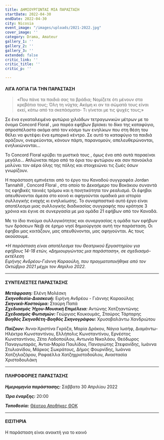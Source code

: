 ```yaml
---
title: ΔΗΜΙΟΥΡΓΩΝΤΑΣ ΜΙΑ ΠΑΡΑΣΤΑΣΗ
startDate: 2022-04-30
endDate: 2022-04-30
city: Nicosia
event_image: "/images/uploads/2021-2022.jpg"
cover_image: ''
category: Drama, Amateur
gallery_1: ''
gallery_2: ''
gallery_3: ''
extended: false
critic_link: ''
critic_title: ''
critic_p: ''

---
```

#### ΛΙΓΑ ΛΟΓΙΑ ΓΙΑ ΤΗΝ ΠΑΡΑΣΤΑΣΗ

> «Που πάνε τα παιδιά σας τα βράδια; Νομίζετε ότι μένουν στα κρεβάτια τους; Όλη τη νύχτα; Ακόμη κι αν τα σώματά τους είναι εκεί, κάτω από τα σκεπάσματα- Τι γίνεται με τις ψυχές τους;»

Σε ένα εγκαταλειμένο φυτώριο χιλιάδων τετραγωνικών μέτρων με το όνομα Concord Floral , μια παρέα εφήβων βρίσκει το δίκο της καταφύγιο, απροσπέλαστο ακόμα από τον κόσμο των ενηλίκων που στη θέση του θέλει να φυτέψει ένα εμπορικό κέντρο. Σε αυτό το καταφύγιο τα παιδιά αράζουν, ονειρεύονται, κάνουν πάρτι, παρανομούν, απελευθερώνονται, ενηλικιώνονται...

Το Concord Floral κρύβει τα μυστικά τους , όμως ένα από αυτά παραείναι μεγάλο... Απλώνεται πέρα από τα όρια του φυτώριου και σαν πανούκλα μολύνει τον αέρα όλης της πόλης και στοιχειώνει τις ζωές όσων γνωρίζουν.

Η παράσταση εμπνέεται από το έργο του Καναδού συγγραφέα Jordan Tannahill , Concord Floral , στο οποίο το Δεκαήμερο του Βοκάκιου συναντά τις εφηβικές ταινιές τρόμου και η ποιητικότητα τον ρεαλισμό. Οι έφηβοι απευθύνονται άμεσα στο κοινό κι αφηγούνται ομαδικά μια ιστορία συλλογικής ενοχής κι ενηλικίωσης. Το συναρπαστικό αυτό έργο είναι αποτέλεσμα μιας συλλογικής διαδικασίας συγγραφής που κράτησε 3 χρόνια και έγινε σε συνεργασία με μια ομάδα 21 εφήβων από τον Καναδά.

Με το ίδιο πνεύμα συλλογικότητας και συνεργασίας η ομάδα των εφήβων των δράσεων Νε@ σε έρημο νησί δημιούργησε αυτή την παράσταση.  Οι έφηβοι μας κοιτάζουν, μας απευθύνονται, μας αφηγούνται. Ας τους ακούσουμε.

_*Η παράσταση είναι αποτέλεσμα του Θεατρικού Εργαστηρίου για εφήβους 14-18 ετών, «Δημιουργώντας μια παράσταση», σε σχεδιασμό-εκτέλεση   
Ειρήνης Ανδρέου-Γιάννη Καραούλη, που πραγματοποιήθηκε από τον Οκτώβριο 2021 μέχρι τον Απρίλιο 2022._

***

#### ΣΥΝΤΕΛΕΣΤΕΣ ΠΑΡΑΣΤΑΣΗΣ

**_Μετάφραση:_** Ελένη Μολέσκη     
**_Σκηνοθεσία-Διασκευή:_** Ειρήνη Ανδρέου - Γιάννης Καραούλης   
**_Σκηνικά-Κοστούμια:_** Σταύρη Παπά  
**_Σχεδιασμός Ήχου-Μουσική Επιμέλεια:_** Αντώνης Χατζηαντώνης  
**_Σχεδιασμός Φωτισμών:_** Γεώργιος Κουκουμάς, Σταύρος Τάρταρης  
**_Βοηθός Σκηνοθέτη-Βοηθός Σκηνογράφου:_** Χρυσοβαλάντω Χανδριώτου

**_Παίζουν:_** Άννα-Χριστίνα Γκρόζα, Μαρία Δράκου, Νάγια Ιωσήφ, Διαμάντω-Ηλέκτρα Κωνσταντίνου, Ελλήπολις Κωνσταντίνου, Ερνέστος Κωνσταντίνου, Ζέτα Λαδοπούλου, Αντωνία Νικολάου, Θεόδωρος Παναγιωταράς, Άντια-Μαρία Παυλίδου, Παναγιώτης Στεφανίδης, Ιωάννα Στυλιανίδου, Μάρκος Σωκράτους, Δήμος Φουρνίδης, Ιωάννα Χατζηλαζάρου, Ραφαέλλα Χατζηχριστοδούλου, Αναστασία Χριστοδουλάκη

***

#### ΠΛΗΡΟΦΟΡΙΕΣ ΠΑΡΑΣΤΑΣΗΣ

**_Ημερομηνία παράστασης:_** Σάββατο 30 Απριλίου 2022

**_Ώρα έναρξης:_** 20:00

**_Τοποθεσία:_** [Θέατρο Αποθήκες ΘΟΚ](https://www.google.com/maps/place/%CE%98%CE%AD%CE%B1%CF%84%CF%81%CE%BF+%CE%91%CF%80%CE%BF%CE%B8%CE%AE%CE%BA%CE%B5%CF%82+%CE%98%CE%9F%CE%9A/@35.1263705,33.3689318,17z/data=!3m1!4b1!4m5!3m4!1s0x14de19a27615e4f3:0xc1322f05215a0553!8m2!3d35.126417!4d33.3711337 "Αποθήκες ΘΟΚ")

***

#### ΕΙΣΙΤΗΡΙΑ

Η παράσταση είναι ανοικτή για το κοινό